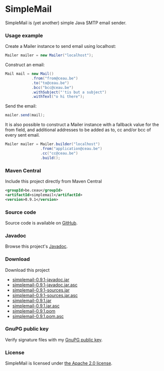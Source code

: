 # SimpleMail

SimpleMail is (yet another) simple Java SMTP email sender.

### Usage example

Create a Mailer instance to send email using localhost:

```Java
Mailer mailer = new Mailer("localhost");
```

Construct an email:

```Java
Mail mail = new Mail()
			.from("from@ceau.be")
			.to("to@ceau.be")
			.bcc("bcc@ceau.be")
			.withSubject("'tis but a subject")
			.withText("o hi there");
```

Send the email:

```Java
mailer.send(mail);
```

It is also possible to construct a Mailer instance with a fallback value for the from field, and additional addresses to be added as to, cc and/or bcc of every sent email.

```Java
Mailer mailer = Mailer.builder("localhost")
				.from("application@ceau.be")
				.cc("cc@ceau.be")
				.build();
```

### Maven Central
Include this project directly from Maven Central
```XML
<groupId>be.ceau</groupId>
<artifactId>simplemail</artifactId>
<version>0.9.1</version>
```

###	Source code
Source code is available on [GitHub](https://github.com/mdewilde/simplemail).

### Javadoc
Browse this project's [Javadoc](https://www.ceau.be/simplemail/apidocs/index.html).

### Download
Download this project
* [simplemail-0.9.1-javadoc.jar](https://www.ceau.be/simplemail/simplemail-0.9.1-javadoc.jar)
* [simplemail-0.9.1-javadoc.jar.asc](https://www.ceau.be/simplemail/simplemail-0.9.1-javadoc.jar.asc)
* [simplemail-0.9.1-sources.jar](https://www.ceau.be/simplemail/simplemail-0.9.1-sources.jar)
* [simplemail-0.9.1-sources.jar.asc](https://www.ceau.be/simplemail/simplemail-0.9.1-sources.jar.asc)
* [simplemail-0.9.1.jar](https://www.ceau.be/simplemail/simplemail-0.9.1.jar)
* [simplemail-0.9.1.jar.asc](https://www.ceau.be/simplemail/simplemail-0.9.1.jar.asc)
* [simplemail-0.9.1.pom](https://www.ceau.be/simplemail/simplemail-0.9.1.pom)
* [simplemail-0.9.1.pom.asc](https://www.ceau.be/simplemail/simplemail-0.9.1.pom.asc)

### GnuPG public key
Verify signature files with my [GnuPG public key](https://www.ceau.be/pubkey.gpg).

### License
SimpleMail is licensed under [the Apache 2.0 license](http://www.apache.org/licenses/LICENSE-2.0.txt).